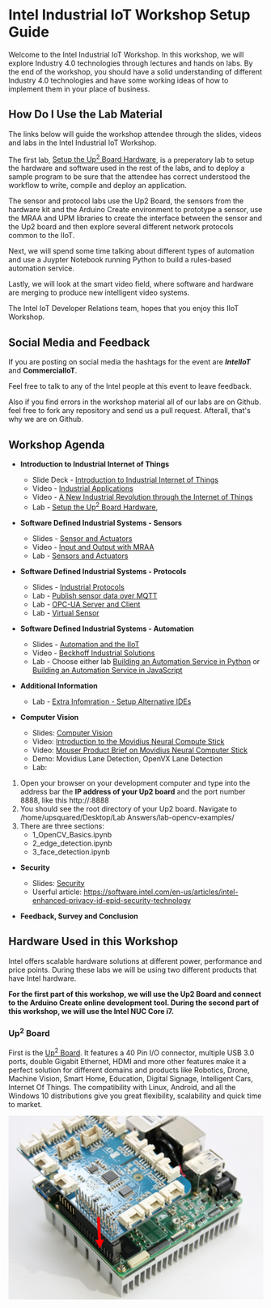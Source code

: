 
# Intel Industrial IoT Workshop Setup Guide
Welcome to the Intel Industrial IoT Workshop. In this workshop, we will explore Industry 4.0 technologies through lectures and hands on labs. By the end of the workshop, you should have a solid understanding of different Industry 4.0 technologies and have some working ideas of how to implement them in your place of business.

## How Do I Use the Lab Material

The links below will guide the workshop attendee through the slides, videos and labs in the Intel Industrial IoT Workshop.

The first lab, [Setup the Up<sup>2</sup> Board Hardware](https://github.com/SSG-DRD-IOT/lab-up2-setup), is a preperatory lab to setup the hardware and software used in the rest of the labs, and to deploy a sample program to be sure that the attendee has correct understood the workflow to write, compile and deploy an application.

The sensor and protocol labs use the Up2 Board, the sensors from the hardware kit and the Arduino Create environment to prototype a sensor, use the MRAA and UPM libraries to create the interface between the sensor and the Up2 board and then explore several different network protocols common to the IIoT.

Next, we will spend some time talking about different types of automation and use a Juypter Notebook running Python to build a rules-based automation service.

Lastly, we will look at the smart video field, where software and hardware are merging to produce new intelligent video systems.

The Intel IoT Developer Relations team, hopes that you enjoy this IIoT Workshop.

## Social Media and Feedback

If you are posting on social media the hashtags for the event are ***IntelIoT*** and **CommercialIoT**.

Feel free to talk to any of the Intel people at this event to leave feedback.

Also if you find errors in the workshop material all of our labs are on Github. feel free to fork any repository and send us a pull request. Afterall, that's why we are on Github.


## Workshop Agenda
* **Introduction to Industrial Internet of Things**
  - Slide Deck - [Introduction to Industrial Internet of Things](https://github.com/SSG-DRD-IOT/Industrial-IoT-Workshop/blob/master/presentations/01-Introduction-to-the-Industrial-Internet-of-Things.pptx)
  - Video - [Industrial Applications](https://www.intel.com/content/www/us/en/industrial-automation/overview.html)
  - Video - [A New Industrial Revolution through the Internet of Things](https://www.intel.com/content/www/us/en/industrial-automation/industrial-vision-video.html)
  - Lab - [Setup the Up<sup>2</sup> Board Hardware](https://github.com/SSG-DRD-IOT/lab-up2-setup),

* **Software Defined Industrial Systems - Sensors**
  - Slides - [Sensor and Actuators](https://github.com/SSG-DRD-IOT/Industrial-IoT-Workshop/blob/master/presentations/03-Sensors-and-Actuators.pptx)
  - Video - [Input and Output with MRAA](https://www.youtube.com/watch?v=hY4HudLuvEM)
  - Lab - [Sensors and Actuators](https://github.com/SSG-DRD-IOT/toc-sensors)

* **Software Defined Industrial Systems - Protocols**
  - Slides - [Industrial Protocols](https://github.com/SSG-DRD-IOT/Industrial-IoT-Workshop/blob/master/presentations/04-Industrial-Protocols.pptx)
  - Lab - [Publish sensor data over MQTT](https://github.com/SSG-DRD-IOT/lab-protocols-mqtt-arduino/)
  - Lab - [OPC-UA Server and Client](https://github.com/SSG-DRD-IOT/lab-sensors-opc-ua)
  - Lab - [Virtual Sensor](https://github.com/SSG-DRD-IOT/virtual-sensor)

* **Software Defined Industrial Systems - Automation**
  - Slides - [Automation and the IIoT](https://github.com/SSG-DRD-IOT/Industrial-IoT-Workshop/blob/master/presentations/05-Automation.pptx)
  - Video - [Beckhoff Industrial Solutions](https://www.intel.com/content/www/us/en/industrial-automation/products-and-solutions/intel-beckhoff-industrial-solutions-video.html)
  - Lab - Choose either lab [Building an Automation Service in Python](https://github.com/SSG-DRD-IOT/lab-automation-jupyter/) or [Building an Automation Service in JavaScript](https://github.com/SSG-DRD-IOT/lab-iot-automation)

* **Additional Information**
  - Lab - [Extra Infomration - Setup Alternative IDEs](https://github.com/SSG-DRD-IOT/doc-alternative-IDEs)

* **Computer Vision**
  - Slides: [Computer Vision](https://github.com/SSG-DRD-IOT/Industrial-IoT-Workshop/blob/master/presentations/07-Computer-Vision.pptx)
  - Video: [Introduction to the Movidius Neural Compute Stick](https://www.youtube.com/watch?v=VioTPaYcF98)
  - Video: [Mouser Product Brief on Movidius Neural Computer Stick](https://www.youtube.com/watch?v=gl_iKYr9EKk)
  - Demo: Movidius Lane Detection, OpenVX Lane Detection
  - Lab: 
1. Open your browser on your development computer and type into the address bar the **IP address of your Up2 board** and the port     number 8888, like this http://<your IP address>:8888
2. You should see the root directory of your Up2 board. Navigate to /home/upsquared/Desktop/Lab Answers/lab-opencv-examples/
3. There are three sections:
    * 1_OpenCV_Basics.ipynb 
    * 2_edge_detection.ipynb  
    * 3_face_detection.ipynb  

* **Security**
  - Slides: [Security](https://github.com/SSG-DRD-IOT/Industrial-IoT-Workshop/blob/master/presentations/06-Security-Architecture%204:2018.pptx) 
  - Userful article: https://software.intel.com/en-us/articles/intel-enhanced-privacy-id-epid-security-technology

* **Feedback, Survey and Conclusion**

## Hardware Used in this Workshop
Intel offers scalable hardware solutions at different power, performance and price points. During these labs we will be using two different products that have Intel hardware.

**For the first part of this workshop, we will use the Up2 Board and connect to the Arduino Create online development tool. During the second part of this workshop, we will use the Intel NUC Core i7.**


### Up<sup>2</sup> Board
First is the [Up<sup>2</sup> Board](http://www.up-board.org/upsquared/). It features a 40 Pin I/O connector, multiple USB 3.0 ports, double Gigabit Ethernet, HDMI and more other features make it a perfect solution for different domains and products like Robotics, Drone, Machine Vision, Smart Home, Education, Digital Signage, Intelligent Cars, Internet Of Things. The compatibility with Linux, Android, and all the Windows 10 distributions give you great flexibility, scalability and quick time to market.

![](images/up2.png)
